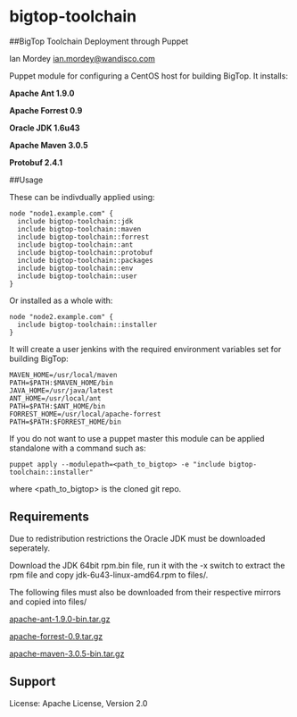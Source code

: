 bigtop-toolchain
===============

##BigTop Toolchain Deployment through Puppet

Ian Mordey <ian.mordey@wandisco.com>

Puppet module for configuring a CentOS host for building BigTop. It installs:

**Apache Ant 1.9.0**

**Apache Forrest 0.9**

**Oracle JDK 1.6u43**

**Apache Maven 3.0.5**

**Protobuf 2.4.1**

##Usage

These can be indivdually applied using:


	node "node1.example.com" {
	  include bigtop-toolchain::jdk
	  include bigtop-toolchain::maven
	  include bigtop-toolchain::forrest
	  include bigtop-toolchain::ant
	  include bigtop-toolchain::protobuf
	  include bigtop-toolchain::packages
	  include bigtop-toolchain::env
	  include bigtop-toolchain::user
	}

Or installed as a whole with:

	node "node2.example.com" {
	  include bigtop-toolchain::installer
	}

It will create a user jenkins with the required  environment variables set for building BigTop:

	MAVEN_HOME=/usr/local/maven
	PATH=$PATH:$MAVEN_HOME/bin
	JAVA_HOME=/usr/java/latest
	ANT_HOME=/usr/local/ant
	PATH=$PATH:$ANT_HOME/bin
	FORREST_HOME=/usr/local/apache-forrest
	PATH=$PATH:$FORREST_HOME/bin
	
If you do not want to use a puppet master this module can be applied standalone with a command such as:

	puppet apply --modulepath=<path_to_bigtop> -e "include bigtop-toolchain::installer"
	
where <path_to_bigtop> is the cloned git repo.

## Requirements

Due to redistribution restrictions the Oracle JDK must be downloaded seperately. 

Download the JDK 64bit rpm.bin file, run it with the -x switch to extract the rpm file and copy jdk-6u43-linux-amd64.rpm to files/.

The following files must also be downloaded from their respective mirrors and copied into files/

[apache-ant-1.9.0-bin.tar.gz](http://mirrors.ibiblio.org/apache//ant/binaries/apache-ant-1.9.0-bin.tar.gz)

[apache-forrest-0.9.tar.gz](http://archive.apache.org/dist/forrest/0.9/apache-forrest-0.9.tar.gz)

[apache-maven-3.0.5-bin.tar.gz](ftp://mirror.reverse.net/pub/apache/maven/maven-3/3.0.5/binaries/apache-maven-3.0.5-bin.tar.gz)


## Support

License: Apache License, Version 2.0

